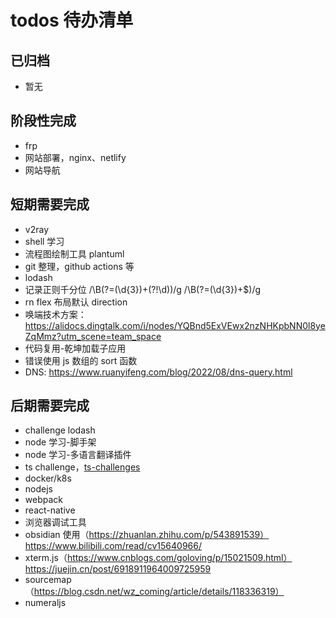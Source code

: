 # todos 待办清单

## 已归档

- 暂无

## 阶段性完成

- frp
- 网站部署，nginx、netlify
- 网站导航

## 短期需要完成

- v2ray
- shell 学习
- 流程图绘制工具 plantuml
- git 整理，github actions 等
- lodash
- 记录正则千分位 /\B(?=(\d{3})+(?!\d))/g /\B(?=(\d{3})+$)/g
- rn flex 布局默认 direction
- 唤端技术方案：https://alidocs.dingtalk.com/i/nodes/YQBnd5ExVEwx2nzNHKpbNN0l8yeZqMmz?utm_scene=team_space
- 代码复用-乾坤加载子应用
- 错误使用 js 数组的 sort 函数
- DNS: https://www.ruanyifeng.com/blog/2022/08/dns-query.html

## 后期需要完成

- challenge lodash
- node 学习-脚手架
- node 学习-多语言翻译插件
- ts challenge，[ts-challenges](https://yqwoshuai.github.io/note/ts-challenges/#replacekeys)
- docker/k8s
- nodejs
- webpack
- react-native
- 浏览器调试工具
- obsidian 使用（https://zhuanlan.zhihu.com/p/543891539）https://www.bilibili.com/read/cv15640966/
- xterm.js（https://www.cnblogs.com/goloving/p/15021509.html）https://juejin.cn/post/6918911964009725959
- sourcemap（https://blog.csdn.net/wz_coming/article/details/118336319）
- numeraljs
